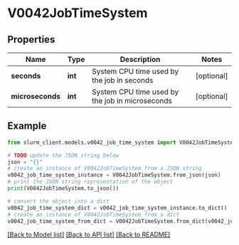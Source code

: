 # V0042JobTimeSystem


## Properties

Name | Type | Description | Notes
------------ | ------------- | ------------- | -------------
**seconds** | **int** | System CPU time used by the job in seconds | [optional] 
**microseconds** | **int** | System CPU time used by the job in microseconds | [optional] 

## Example

```python
from slurm_client.models.v0042_job_time_system import V0042JobTimeSystem

# TODO update the JSON string below
json = "{}"
# create an instance of V0042JobTimeSystem from a JSON string
v0042_job_time_system_instance = V0042JobTimeSystem.from_json(json)
# print the JSON string representation of the object
print(V0042JobTimeSystem.to_json())

# convert the object into a dict
v0042_job_time_system_dict = v0042_job_time_system_instance.to_dict()
# create an instance of V0042JobTimeSystem from a dict
v0042_job_time_system_from_dict = V0042JobTimeSystem.from_dict(v0042_job_time_system_dict)
```
[[Back to Model list]](../README.md#documentation-for-models) [[Back to API list]](../README.md#documentation-for-api-endpoints) [[Back to README]](../README.md)


